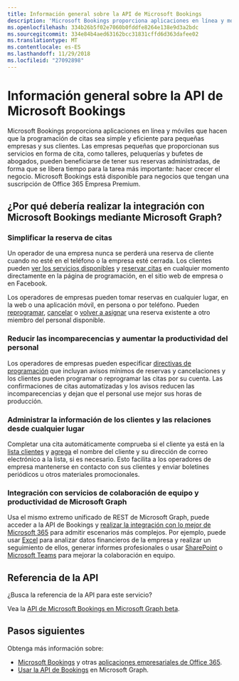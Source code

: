 ```yaml
---
title: Información general sobre la API de Microsoft Bookings
description: 'Microsoft Bookings proporciona aplicaciones en línea y móviles que hacen que la programación de citas sea simple y eficiente para pequeñas empresas y sus clientes. Las empresas pequeñas que proporcionan sus servicios en forma de cita, como talleres, peluquerías y bufetes de abogados, pueden beneficiarse de tener sus reservas administradas, de forma que se libera tiempo para la tarea más importante: hacer crecer el negocio. Microsoft Bookings está disponible para negocios que tengan una suscripción de Office 365 Empresa Premium.'
ms.openlocfilehash: 334b26b5f02e7060b0fddfe8264e138e9d3a2bdc
ms.sourcegitcommit: 334e84b4aed63162bcc31831cffd6d363dafee02
ms.translationtype: MT
ms.contentlocale: es-ES
ms.lasthandoff: 11/29/2018
ms.locfileid: "27092898"
---
```

# <a name="microsoft-bookings-api-overview-preview"></a>Información general sobre la API de Microsoft Bookings

Microsoft Bookings proporciona aplicaciones en línea y móviles que hacen que la programación de citas sea simple y eficiente para pequeñas empresas y sus clientes. Las empresas pequeñas que proporcionan sus servicios en forma de cita, como talleres, peluquerías y bufetes de abogados, pueden beneficiarse de tener sus reservas administradas, de forma que se libera tiempo para la tarea más importante: hacer crecer el negocio. Microsoft Bookings está disponible para negocios que tengan una suscripción de Office 365 Empresa Premium.

## <a name="why-integrate-with-microsoft-bookings-using-microsoft-graph"></a>¿Por qué debería realizar la integración con Microsoft Bookings mediante Microsoft Graph?

### <a name="streamline-appointment-booking"></a>Simplificar la reserva de citas
Un operador de una empresa nunca se perderá una reserva de cliente cuando no esté en el teléfono o la empresa esté cerrada. Los clientes pueden [ver los servicios disponibles](/graph/api/bookingbusiness-list-services?view=graph-rest-beta) y [reservar citas](/graph/api/bookingbusiness-post-appointments?view=graph-rest-beta) en cualquier momento directamente en la página de programación, en el sitio web de empresa o en Facebook. 

Los operadores de empresas pueden tomar reservas en cualquier lugar, en la web o una aplicación móvil, en persona o por teléfono. Pueden [reprogramar](/graph/api/bookingappointment-update?view=graph-rest-beta), [cancelar](/graph/api/bookingappointment-cancel?view=graph-rest-beta) o [volver a asignar](/graph/api/bookingappointment-update?view=graph-rest-beta) una reserva existente a otro miembro del personal disponible. 

### <a name="reduce-no-shows-and-increase-productivity-of-the-staff"></a>Reducir las incomparecencias y aumentar la productividad del personal
Los operadores de empresas pueden especificar [directivas de programación](/graph/api/resources/bookingschedulingpolicy?view=graph-rest-beta) que incluyan avisos mínimos de reservas y cancelaciones y los clientes pueden programar o reprogramar las citas por su cuenta. Las confirmaciones de citas automatizadas y los avisos reducen las incomparecencias y dejan que el personal use mejor sus horas de producción. 

### <a name="manage-customer-information-and-relationships-from-anywhere"></a>Administrar la información de los clientes y las relaciones desde cualquier lugar
Completar una cita automáticamente comprueba si el cliente ya está en la [lista clientes](/graph/api/bookingbusiness-list-customers?view=graph-rest-beta) y [agrega](/graph/api/bookingbusiness-post-customers?view=graph-rest-beta) el nombre del cliente y su dirección de correo electrónico a la lista, si es necesario. Esto facilita a los operadores de empresa mantenerse en contacto con sus clientes y enviar boletines periódicos u otros materiales promocionales.

### <a name="integrate-with-productivity-and-team-collaboration-services-in-microsoft-graph"></a>Integración con servicios de colaboración de equipo y productividad de Microsoft Graph
Usa el mismo extremo unificado de REST de Microsoft Graph, puede acceder a la API de Bookings y [realizar la integración con lo mejor de Microsoft 365](overview-major-services.md) para admitir escenarios más complejos. Por ejemplo, puede usar [Excel](excel-concept-overview.md#generate-reports-and-analyze-results) para analizar datos financieros de la empresa y realizar un seguimiento de ellos, generar informes profesionales o usar [SharePoint](sharepoint-concept-overview.md) o [Microsoft Teams](teams-concept-overview.md) para mejorar la colaboración en equipo.

## <a name="api-reference"></a>Referencia de la API
¿Busca la referencia de la API para este servicio?

Vea la [API de Microsoft Bookings en Microsoft Graph beta](/graph/api/resources/booking-api-overview?view=graph-rest-beta).


## <a name="next-steps"></a>Pasos siguientes

Obtenga más información sobre:

- 
  [Microsoft Bookings](https://support.office.com/es-ES/article/Publish-your-business-calendar-online-with-Microsoft-Bookings-47403d64-a067-4754-9ae9-00157244c27d) y otras [aplicaciones empresariales de Office 365](https://support.office.com/es-ES/article/manage-your-business-apps-in-the-business-center-47eca808-cf96-42ba-83e8-55daf18e49dc?ui=en-US&rs=en-US&ad=US).
- [Usar la API de Bookings](/graph/api/resources/booking-api-overview?view=graph-rest-beta) en Microsoft Graph.

